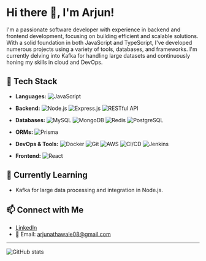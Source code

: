 # Hi there 👋, I'm Arjun!

I'm a passionate software developer with experience in backend and frontend development, focusing on building efficient and scalable solutions. With a solid foundation in both JavaScript and TypeScript, I've developed numerous projects using a variety of tools, databases, and frameworks. I'm currently delving into Kafka for handling large datasets and continuously honing my skills in cloud and DevOps.

## 🔧 Tech Stack
- **Languages:**
  ![JavaScript](https://img.shields.io/badge/JavaScript-F7DF1E?style=for-the-badge&logo=javascript&logoColor=black&labelColor=white&color=f7df1e)

- **Backend:**
  ![Node.js](https://img.shields.io/badge/Node.js-339933?style=for-the-badge&logo=nodedotjs&logoColor=white&labelColor=black)
  ![Express.js](https://img.shields.io/badge/Express.js-000000?style=for-the-badge&logo=express&logoColor=white&labelColor=black)
  ![RESTful API](https://img.shields.io/badge/RESTful%20API-005571?style=for-the-badge&logo=api&logoColor=white&labelColor=black)

- **Databases:**
  ![MySQL](https://img.shields.io/badge/MySQL-4479A1?style=for-the-badge&logo=mysql&logoColor=white&labelColor=black)
  ![MongoDB](https://img.shields.io/badge/MongoDB-4EA94B?style=for-the-badge&logo=mongodb&logoColor=white&labelColor=black)
  ![Redis](https://img.shields.io/badge/Redis-DC382D?style=for-the-badge&logo=redis&logoColor=white&labelColor=black)
  ![PostgreSQL](https://img.shields.io/badge/PostgreSQL-336791?style=for-the-badge&logo=postgresql&logoColor=white&labelColor=black)

- **ORMs:**
  ![Prisma](https://img.shields.io/badge/Prisma-2D3748?style=for-the-badge&logo=prisma&logoColor=white&labelColor=black)

- **DevOps & Tools:**
  ![Docker](https://img.shields.io/badge/Docker-2496ED?style=for-the-badge&logo=docker&logoColor=white&labelColor=black)
  ![Git](https://img.shields.io/badge/Git-F05032?style=for-the-badge&logo=git&logoColor=white&labelColor=black)
  ![AWS](https://img.shields.io/badge/AWS-232F3E?style=for-the-badge&logo=amazon-aws&logoColor=white&labelColor=black)
  ![CI/CD](https://img.shields.io/badge/CI%2FCD-3DDC84?style=for-the-badge&logo=githubactions&logoColor=white&labelColor=black)
  ![Jenkins](https://img.shields.io/badge/Jenkins-D24939?style=for-the-badge&logo=jenkins&logoColor=white&labelColor=black)

- **Frontend:**
  ![React](https://img.shields.io/badge/React-61DAFB?style=for-the-badge&logo=react&logoColor=black&labelColor=white&color=61dafb)

## 🌱 Currently Learning
- Kafka for large data processing and integration in Node.js.

## 📫 Connect with Me
- [LinkedIn](http://www.linkedin.com/in/arjun-athawale-6b808a1a9)
- 📧 Email: arjunathawale08@gmail.com

---

![GitHub stats](https://github-readme-stats.vercel.app/api?username=arjunathawale&show_icons=true&theme=radical)
